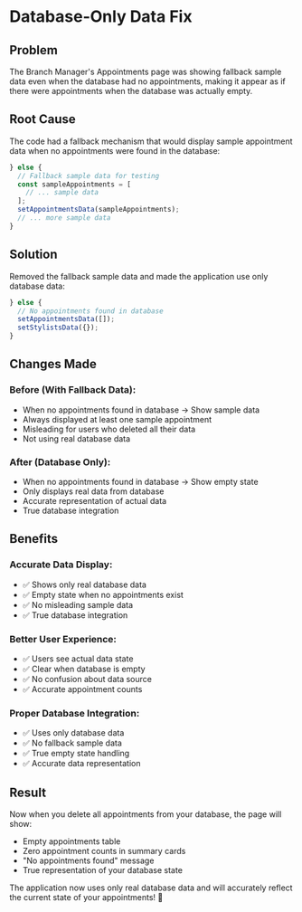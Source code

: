 # Database-Only Data Fix

## Problem
The Branch Manager's Appointments page was showing fallback sample data even when the database had no appointments, making it appear as if there were appointments when the database was actually empty.

## Root Cause
The code had a fallback mechanism that would display sample appointment data when no appointments were found in the database:

```javascript
} else {
  // Fallback sample data for testing
  const sampleAppointments = [
    // ... sample data
  ];
  setAppointmentsData(sampleAppointments);
  // ... more sample data
}
```

## Solution
Removed the fallback sample data and made the application use only database data:

```javascript
} else {
  // No appointments found in database
  setAppointmentsData([]);
  setStylistsData({});
}
```

## Changes Made

### **Before (With Fallback Data):**
- When no appointments found in database → Show sample data
- Always displayed at least one sample appointment
- Misleading for users who deleted all their data
- Not using real database data

### **After (Database Only):**
- When no appointments found in database → Show empty state
- Only displays real data from database
- Accurate representation of actual data
- True database integration

## Benefits

### **Accurate Data Display:**
- ✅ Shows only real database data
- ✅ Empty state when no appointments exist
- ✅ No misleading sample data
- ✅ True database integration

### **Better User Experience:**
- ✅ Users see actual data state
- ✅ Clear when database is empty
- ✅ No confusion about data source
- ✅ Accurate appointment counts

### **Proper Database Integration:**
- ✅ Uses only database data
- ✅ No fallback sample data
- ✅ True empty state handling
- ✅ Accurate data representation

## Result
Now when you delete all appointments from your database, the page will show:
- Empty appointments table
- Zero appointment counts in summary cards
- "No appointments found" message
- True representation of your database state

The application now uses only real database data and will accurately reflect the current state of your appointments! 🎉
